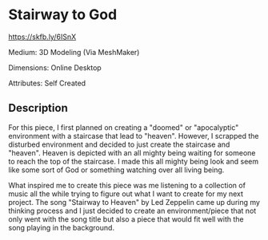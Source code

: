 # Stairway to God

https://skfb.ly/6ISnX 

Medium: 3D Modeling (Via MeshMaker)

Dimensions: Online Desktop

Attributes: Self Created

## Description 
For this piece, I first planned on creating a "doomed" or "apocalyptic" environment with a staircase that lead to "heaven". However, I scrapped the disturbed environment and decided to just create the staircase and "heaven". Heaven is depicted with an all mighty being waiting for someone to reach the top of the staircase. I made this all mighty being look and seem like some sort of God or something watching over all living being.

What inspired me to create this piece was me listening to a collection of music all the while trying to figure out what I want to create for my next project. The song "Stairway to Heaven" by Led Zeppelin came up during my thinking process and I just decided to create an environment/piece that not only went with the song title but also a piece that would fit well with the song playing in the background. 
